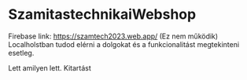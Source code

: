 # SzamitastechnikaiWebshop


Firebase link: https://szamtech2023.web.app/ (Ez nem működik) 
Localholstban tudod elérni a dolgokat és a funkcionalitást megtekinteni esetleg. 

Lett amilyen lett. 
Kitartást
